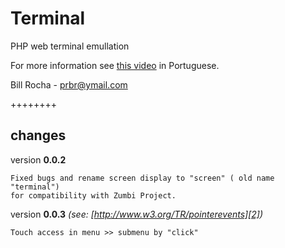 Terminal
========

PHP web terminal emullation

For more information see [this video][1] in Portuguese.



Bill Rocha - prbr@ymail.com


++++++++



changes
-------

version **0.0.2**

	Fixed bugs and rename screen display to "screen" ( old name "terminal") 
	for compatibility with Zumbi Project.
	
version **0.0.3** *(see: [http://www.w3.org/TR/pointerevents][2])*

	Touch access in menu >> submenu by "click"



[1]: http://youtu.be/xNgSbIgFQro
[2]: http://www.w3.org/TR/pointerevents
